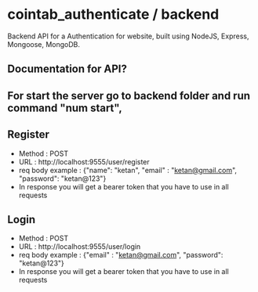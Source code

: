 # cointab_authenticate / backend

Backend API for a Authentication for website, built using NodeJS, Express, Mongoose, MongoDB.

## Documentation for API?

## For start the server go to backend folder and run command "num start",

## Register
- Method : POST
- URL : http://localhost:9555/user/register
- req body example : {"name": "ketan", "email" : "ketan@gmail.com", "password": "ketan@123"}
- In response you will get a bearer token that you have to use in all requests

## Login
- Method : POST
- URL : http://localhost:9555/user/login
- req body example : {"email" : "ketan@gmail.com", "password": "ketan@123"}
- In response you will get a bearer token that you have to use in all requests
